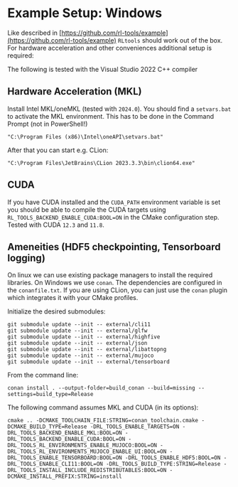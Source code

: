 # Example Setup: Windows


Like described in [https://github.com/rl-tools/example](https://github.com/rl-tools/example) `RLtools` should work out of the box. For hardware acceleration and other conveniences additional setup is required:

The following is tested with the Visual Studio 2022 C++ compiler

## Hardware Acceleration (MKL)
Install Intel MKL/oneMKL (tested with `2024.0`). You should find a `setvars.bat` to activate the MKL environment. This has to be done in the Command Prompt (not in PowerShell!)
```
"C:\Program Files (x86)\Intel\oneAPI\setvars.bat"
```

After that you can start e.g. CLion:
```
"C:\Program Files\JetBrains\CLion 2023.3.3\bin\clion64.exe"
```

## CUDA
If you have CUDA installed and the `CUDA_PATH` environment variable is set you should be able to compile the CUDA targets using `RL_TOOLS_BACKEND_ENABLE_CUDA:BOOL=ON` in the CMake configuration step. Tested with CUDA `12.3` and `11.8`.

## Ameneities (HDF5 checkpointing, Tensorboard logging)
On linux we can use existing package managers to install the required libraries. On Windows we use `conan`. The dependencies are configured in the `conanfile.txt`.
If you are using CLion, you can just use the `conan` plugin which integrates it with your CMake profiles.

Initialize the desired submodules:
```
git submodule update --init -- external/cli11
git submodule update --init -- external/glfw
git submodule update --init -- external/highfive
git submodule update --init -- external/json
git submodule update --init -- external/libattopng
git submodule update --init -- external/mujoco
git submodule update --init -- external/tensorboard
```

From the command line:
```
conan install . --output-folder=build_conan --build=missing --settings=build_type=Release
```
The following command assumes MKL and CUDA (in its options):
```
cmake .. -DCMAKE_TOOLCHAIN_FILE:STRING=conan_toolchain.cmake -DCMAKE_BUILD_TYPE=Release -DRL_TOOLS_ENABLE_TARGETS=ON -DRL_TOOLS_BACKEND_ENABLE_MKL:BOOL=ON -DRL_TOOLS_BACKEND_ENABLE_CUDA:BOOL=ON -DRL_TOOLS_RL_ENVIRONMENTS_ENABLE_MUJOCO:BOOL=ON -DRL_TOOLS_RL_ENVIRONMENTS_MUJOCO_ENABLE_UI:BOOL=ON -DRL_TOOLS_ENABLE_TENSORBOARD:BOOL=ON -DRL_TOOLS_ENABLE_HDF5:BOOL=ON -DRL_TOOLS_ENABLE_CLI11:BOOL=ON -DRL_TOOLS_BUILD_TYPE:STRING=Release -DRL_TOOLS_INSTALL_INCLUDE_REDISTRIBUTABLES:BOOL=ON -DCMAKE_INSTALL_PREFIX:STRING=install
```
